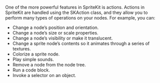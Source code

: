 One of the more powerful features in SpriteKit is actions. Actions in SpriteKit are handled using the SKAction class, and they allow you to perform many types of operations on your nodes. For example, you can:

-   Change a node’s position and orientation.
-   Change a node’s size or scale properties.
-   Change a node’s visibility or make it translucent.
-   Change a sprite node’s contents so it animates through a series of textures.
-   Colorize a sprite node.
-   Play simple sounds.
-   Remove a node from the node tree.
-   Run a code block.
-   Invoke a selector on an object.